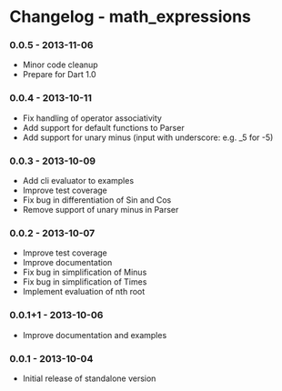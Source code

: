 # Changelog - math_expressions

### 0.0.5 - 2013-11-06
- Minor code cleanup
- Prepare for Dart 1.0

### 0.0.4 - 2013-10-11

- Fix handling of operator associativity
- Add support for default functions to Parser
- Add support for unary minus (input with underscore: e.g. _5 for -5)

### 0.0.3 - 2013-10-09

- Add cli evaluator to examples
- Improve test coverage
- Fix bug in differentiation of Sin and Cos
- Remove support of unary minus in Parser

### 0.0.2 - 2013-10-07

- Improve test coverage
- Improve documentation
- Fix bug in simplification of Minus
- Fix bug in simplification of Times
- Implement evaluation of nth root

### 0.0.1+1 - 2013-10-06

- Improve documentation and examples

### 0.0.1 - 2013-10-04

- Initial release of standalone version
